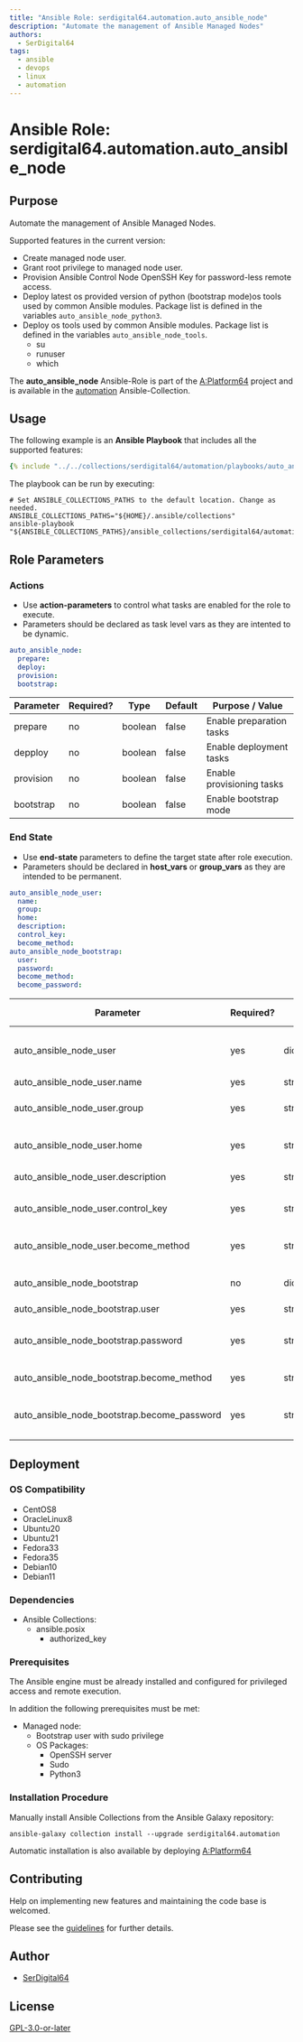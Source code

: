 ```yaml
---
title: "Ansible Role: serdigital64.automation.auto_ansible_node"
description: "Automate the management of Ansible Managed Nodes"
authors:
  - SerDigital64
tags:
  - ansible
  - devops
  - linux
  - automation
---
```


# Ansible Role: serdigital64.automation.auto_ansible_node

## Purpose

Automate the management of Ansible Managed Nodes.

Supported features in the current version:

- Create managed node user.
- Grant root privilege to managed node user.
- Provision Ansible Control Node OpenSSH Key for password-less remote access.
- Deploy latest os provided version of python (bootstrap mode)os tools used by common Ansible modules. Package list is defined in the variables `auto_ansible_node_python3`.
- Deploy os tools used by common Ansible modules. Package list is defined in the variables `auto_ansible_node_tools`.
  - su
  - runuser
  - which

The **auto_ansible_node** Ansible-Role is part of the [A:Platform64](https://github.com/serdigital64/aplatform64) project and is available in the [automation](../collections/automation.md) Ansible-Collection.

## Usage

The following example is an **Ansible Playbook** that includes all the supported features:

```yaml
{% include "../../collections/serdigital64/automation/playbooks/auto_ansible_node.yml" %}
```

The playbook can be run by executing:

```shell
# Set ANSIBLE_COLLECTIONS_PATHS to the default location. Change as needed.
ANSIBLE_COLLECTIONS_PATHS="${HOME}/.ansible/collections"
ansible-playbook "${ANSIBLE_COLLECTIONS_PATHS}/ansible_collections/serdigital64/automation/playbooks/auto_ansible_node.yml"
```

## Role Parameters

### Actions

- Use **action-parameters** to control what tasks are enabled for the role to execute.
- Parameters should be declared as task level vars as they are intented to be dynamic.

```yaml
auto_ansible_node:
  prepare:
  deploy:
  provision:
  bootstrap:
```

| Parameter | Required? | Type    | Default | Purpose / Value           |
| --------- | --------- | ------- | ------- | ------------------------- |
| prepare   | no        | boolean | false   | Enable preparation tasks  |
| depploy   | no        | boolean | false   | Enable deployment tasks   |
| provision | no        | boolean | false   | Enable provisioning tasks |
| bootstrap | no        | boolean | false   | Enable bootstrap mode     |

### End State

- Use **end-state** parameters to define the target state after role execution.
- Parameters should be declared in **host_vars** or **group_vars** as they are intended to be permanent.

```yaml
auto_ansible_node_user:
  name:
  group:
  home:
  description:
  control_key:
  become_method:
auto_ansible_node_bootstrap:
  user:
  password:
  become_method:
  become_password:
```

| Parameter                                   | Required? | Type       | Default                  | Purpose / Value                   |
| ------------------------------------------- | --------- | ---------- | ------------------------ | --------------------------------- |
| auto_ansible_node_user                      | yes       | dictionary |                          | Define managed node user details  |
| auto_ansible_node_user.name                 | yes       | string     | `"amnode"`               | User name                         |
| auto_ansible_node_user.group                | yes       | string     | `"amnode"`               | User's primary group              |
| auto_ansible_node_user.home                 | yes       | string     | `"/home/amnode"`         | User's home directory             |
| auto_ansible_node_user.description          | yes       | string     | `"Ansible managed node"` | User description                  |
| auto_ansible_node_user.control_key          | yes       | string     |                          | Full path to the SSH public Key   |
| auto_ansible_node_user.become_method        | yes       | string     | `"sudo"`                 | Ansible become method             |
| auto_ansible_node_bootstrap                 | no        | dictionary |                          | Define bootstrap details          |
| auto_ansible_node_bootstrap.user            | yes       | string     | `"sysadmin"`             | User name                         |
| auto_ansible_node_bootstrap.password        | yes       | string     |                          | User's password (plain or vault)  |
| auto_ansible_node_bootstrap.become_method   | yes       | string     | `"sudo"`                 | Become method                     |
| auto_ansible_node_bootstrap.become_password | yes       | string     |                          | Become password (plain or vault)  |

## Deployment

### OS Compatibility

- CentOS8
- OracleLinux8
- Ubuntu20
- Ubuntu21
- Fedora33
- Fedora35
- Debian10
- Debian11

### Dependencies

- Ansible Collections:
  - ansible.posix
    - authorized_key

### Prerequisites

The Ansible engine must be already installed and configured for privileged access and remote execution.

In addition the following prerequisites must be met:

- Managed node:
  - Bootstrap user with sudo privilege
  - OS Packages:
    - OpenSSH server
    - Sudo
    - Python3

### Installation Procedure

Manually install Ansible Collections from the Ansible Galaxy repository:

```shell
ansible-galaxy collection install --upgrade serdigital64.automation
```

Automatic installation is also available by deploying [A:Platform64](https://aplatform64.readthedocs.io/en/latest/#deployment)

## Contributing

Help on implementing new features and maintaining the code base is welcomed.

Please see the [guidelines](../contributing/guidelines.md) for further details.

## Author

- [SerDigital64](https://serdigital64.github.io/)

## License

[GPL-3.0-or-later](https://www.gnu.org/licenses/gpl-3.0.txt)
